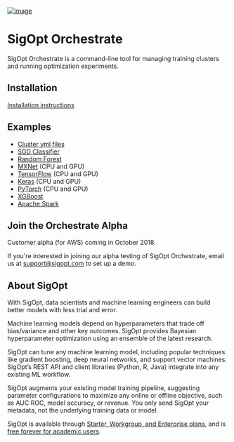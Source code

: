 [![image](https://sigopt.com/static/img/SigOpt_logo_horiz.png?raw=true)](https://sigopt.com)
# SigOpt Orchestrate
SigOpt Orchestrate is a command-line tool for managing training clusters and running optimization experiments.

## Installation
[Installation instructions](https://app.sigopt.com/docs/orchestrate/installation)

## Examples
* [Cluster yml files](clusters/)
* [SGD Classifier](sgd_classifier/)
* [Random Forest](random_forest/)
* [MXNet](mxnet_mnist/) (CPU and GPU)
* [TensorFlow](tensorflow_mnist/) (CPU and GPU)
* [Keras](keras_mnist/) (CPU and GPU)
* [PyTorch](pytorch_mnist/) (CPU and GPU)
* [XGBoost](xgboost/)
* [Apache Spark](apache_spark/)

## Join the Orchestrate Alpha
Customer alpha (for AWS) coming in October 2018.

If you're interested in joining our alpha testing of SigOpt Orchestrate, email us at <support@sigopt.com> to set up a demo.

## About SigOpt

With SigOpt, data scientists and machine learning engineers can build better models with less trial and error.

Machine learning models depend on hyperparameters that trade off bias/variance and other key outcomes. SigOpt provides Bayesian hyperparameter optimization using an ensemble of the latest research.

SigOpt can tune any machine learning model, including popular techniques like gradient boosting, deep neural networks, and support vector machines. SigOpt’s REST API and client libraries (Python, R, Java) integrate into any existing ML workflow.

SigOpt augments your existing model training pipeline, suggesting parameter configurations to maximize any online or offline objective, such as AUC ROC, model accuracy, or revenue. You only send SigOpt your metadata, not the underlying training data or model.

SigOpt is available through [Starter, Workgroup, and Enterprise plans](https://sigopt.com/pricing), and is [free forever for academic users](https://sigopt.com/edu).
